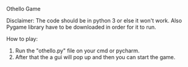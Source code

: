 Othello Game

Disclaimer: The code should be in python 3 or else it won't work. Also Pygame library have to  be downloaded in order for it to run.

How to play:
  1. Run the "othello.py" file on your cmd or pycharm.
  2. After that the a gui will pop up and then you can start the game.
  

